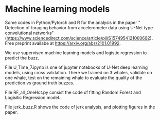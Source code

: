 # Machine learning models

Some codes in Python/Pytorch and R for the analysis in the paper " Detection of foraging behavior from accelerometer data using U-Net type convolutional networks" (https://www.sciencedirect.com/science/article/pii/S1574954121000662).
Free preprint availabe at https://arxiv.org/abs/2101.01992.

We use supervised machine learning models and logistic regression to predict the buzz,

File U_Time_7.ipynb is one of jupyter notebooks of U-Net deep learning models, using cross validation. 
There we trained on 3 whales, validate on one whale, test on the remaining whale to evaluate
the quality of the prediction vs ground truth buzzes.

File RF_all_OneHot.py consist the code of fitting Random Forest and Logisitic Regression model.

File jerk_buzz.R shows the code of jerk analysis, and plotting figures in the paper.

